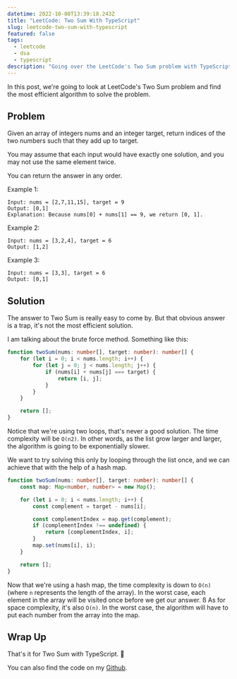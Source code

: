 ```yaml
---
datetime: 2022-10-08T13:39:18.243Z
title: "LeetCode: Two Sum With TypeScript"
slug: leetcode-two-sum-with-typescript
featured: false
tags:
  - leetcode
  - dsa
  - typescript
description: "Going over the LeetCode's Two Sum problem with TypeScript."
---
```


In this post, we're going to look at LeetCode's Two Sum problem and find the most efficient algorithm to solve the problem.

## Problem

Given an array of integers nums and an integer target, return indices of the two numbers such that they add up to target.

You may assume that each input would have exactly one solution, and you may not use the same element twice.

You can return the answer in any order.

Example 1:

```
Input: nums = [2,7,11,15], target = 9
Output: [0,1]
Explanation: Because nums[0] + nums[1] == 9, we return [0, 1].
```

Example 2:

```
Input: nums = [3,2,4], target = 6
Output: [1,2]
```

Example 3:

```
Input: nums = [3,3], target = 6
Output: [0,1]
```

## Solution

The answer to Two Sum is really easy to come by. But that obvious answer is a trap, it's not the most efficient solution.

I am talking about the brute force method. Something like this:

```ts
function twoSum(nums: number[], target: number): number[] {
	for (let i = 0; i < nums.length; i++) {
		for (let j = 0; j < nums.length; j++) {
			if (nums[i] + nums[j] === target) {
				return [i, j];
			}
		}
	}

	return [];
}
```

Notice that we're using two loops, that's never a good solution. The time complexity will be `O(n2)`. In other words, as the list grow larger and larger, the algorithm is going to be exponentially slower.

We want to try solving this only by looping through the list once, and we can achieve that with the help of a hash map.

```ts
function twoSum(nums: number[], target: number): number[] {
	const map: Map<number, number> = new Map();

	for (let i = 0; i < nums.length; i++) {
		const complement = target - nums[i];

		const complementIndex = map.get(complement);
		if (complementIndex !== undefined) {
			return [complementIndex, i];
		}
		map.set(nums[i], i);
	}

	return [];
}
```

Now that we're using a hash map, the time complexity is down to `O(n)` (where `n` represents the length of the array). In the worst case, each element in the array will be visited once before we get our answer.
ß
As for space complexity, it's also `O(n)`. In the worst case, the algorithm will have to put each number from the array into the map.

## Wrap Up

That's it for Two Sum with TypeScript. 🎉

You can also find the code on my [Github](https://github.com/tanerijun/ts-leetcode).
